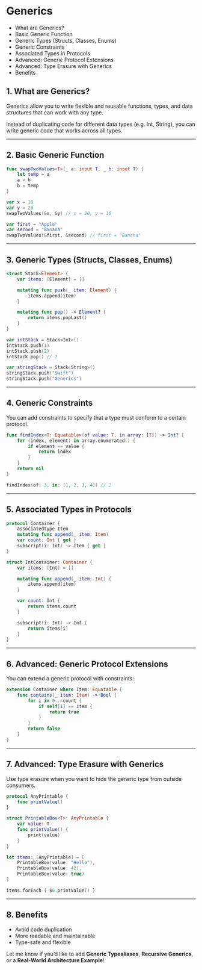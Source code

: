 # Generics

* What are Generics?
* Basic Generic Function
* Generic Types (Structs, Classes, Enums)
* Generic Constraints
* Associated Types in Protocols
* Advanced: Generic Protocol Extensions
* Advanced: Type Erasure with Generics
* Benefits


## 1. What are Generics?

Generics allow you to write flexible and reusable functions, types, and data structures that can work with any type.

Instead of duplicating code for different data types (e.g. Int, String), you can write generic code that works across all types.

---

## 2. Basic Generic Function

```swift
func swapTwoValues<T>(_ a: inout T, _ b: inout T) {
    let temp = a
    a = b
    b = temp
}

var x = 10
var y = 20
swapTwoValues(&x, &y) // x = 20, y = 10

var first = "Apple"
var second = "Banana"
swapTwoValues(&first, &second) // first = "Banana"
```

---

## 3. Generic Types (Structs, Classes, Enums)

```swift
struct Stack<Element> {
    var items: [Element] = []

    mutating func push(_ item: Element) {
        items.append(item)
    }

    mutating func pop() -> Element? {
        return items.popLast()
    }
}

var intStack = Stack<Int>()
intStack.push(1)
intStack.push(2)
intStack.pop() // 2

var stringStack = Stack<String>()
stringStack.push("Swift")
stringStack.push("Generics")
```

---

## 4. Generic Constraints

You can add constraints to specify that a type must conform to a certain protocol.

```swift
func findIndex<T: Equatable>(of value: T, in array: [T]) -> Int? {
    for (index, element) in array.enumerated() {
        if element == value {
            return index
        }
    }
    return nil
}

findIndex(of: 3, in: [1, 2, 3, 4]) // 2
```

---

## 5. Associated Types in Protocols

```swift
protocol Container {
    associatedtype Item
    mutating func append(_ item: Item)
    var count: Int { get }
    subscript(i: Int) -> Item { get }
}

struct IntContainer: Container {
    var items: [Int] = []

    mutating func append(_ item: Int) {
        items.append(item)
    }

    var count: Int {
        return items.count
    }

    subscript(i: Int) -> Int {
        return items[i]
    }
}
```

---

## 6. Advanced: Generic Protocol Extensions

You can extend a generic protocol with constraints:

```swift
extension Container where Item: Equatable {
    func contains(_ item: Item) -> Bool {
        for i in 0..<count {
            if self[i] == item {
                return true
            }
        }
        return false
    }
}
```

---

## 7. Advanced: Type Erasure with Generics

Use type erasure when you want to hide the generic type from outside consumers.

```swift
protocol AnyPrintable {
    func printValue()
}

struct PrintableBox<T>: AnyPrintable {
    var value: T
    func printValue() {
        print(value)
    }
}

let items: [AnyPrintable] = [
    PrintableBox(value: "Hello"),
    PrintableBox(value: 42),
    PrintableBox(value: true)
]

items.forEach { $0.printValue() }
```

---

## 8. Benefits

* Avoid code duplication
* More readable and maintainable
* Type-safe and flexible

Let me know if you’d like to add **Generic Typealiases**, **Recursive Generics**, or a **Real-World Architecture Example**!
